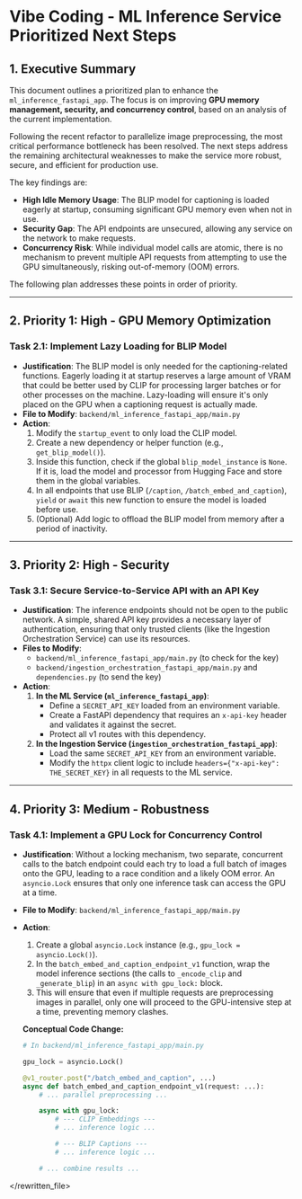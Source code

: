 # Vibe Coding - ML Inference Service Prioritized Next Steps

## 1. Executive Summary

This document outlines a prioritized plan to enhance the `ml_inference_fastapi_app`. The focus is on improving **GPU memory management, security, and concurrency control**, based on an analysis of the current implementation.

Following the recent refactor to parallelize image preprocessing, the most critical performance bottleneck has been resolved. The next steps address the remaining architectural weaknesses to make the service more robust, secure, and efficient for production use.

The key findings are:
- **High Idle Memory Usage**: The BLIP model for captioning is loaded eagerly at startup, consuming significant GPU memory even when not in use.
- **Security Gap**: The API endpoints are unsecured, allowing any service on the network to make requests.
- **Concurrency Risk**: While individual model calls are atomic, there is no mechanism to prevent multiple API requests from attempting to use the GPU simultaneously, risking out-of-memory (OOM) errors.

The following plan addresses these points in order of priority.

---

## 2. Priority 1: High - GPU Memory Optimization

### Task 2.1: Implement Lazy Loading for BLIP Model

- **Justification**: The BLIP model is only needed for the captioning-related functions. Eagerly loading it at startup reserves a large amount of VRAM that could be better used by CLIP for processing larger batches or for other processes on the machine. Lazy-loading will ensure it's only placed on the GPU when a captioning request is actually made.
- **File to Modify**: `backend/ml_inference_fastapi_app/main.py`
- **Action**:
    1.  Modify the `startup_event` to only load the CLIP model.
    2.  Create a new dependency or helper function (e.g., `get_blip_model()`).
    3.  Inside this function, check if the global `blip_model_instance` is `None`. If it is, load the model and processor from Hugging Face and store them in the global variables.
    4.  In all endpoints that use BLIP (`/caption`, `/batch_embed_and_caption`), `yield` or `await` this new function to ensure the model is loaded before use.
    5.  (Optional) Add logic to offload the BLIP model from memory after a period of inactivity.

---

## 3. Priority 2: High - Security

### Task 3.1: Secure Service-to-Service API with an API Key

- **Justification**: The inference endpoints should not be open to the public network. A simple, shared API key provides a necessary layer of authentication, ensuring that only trusted clients (like the Ingestion Orchestration Service) can use its resources.
- **Files to Modify**:
    - `backend/ml_inference_fastapi_app/main.py` (to check for the key)
    - `backend/ingestion_orchestration_fastapi_app/main.py` and `dependencies.py` (to send the key)
- **Action**:
    1.  **In the ML Service (`ml_inference_fastapi_app`)**:
        -   Define a `SECRET_API_KEY` loaded from an environment variable.
        -   Create a FastAPI dependency that requires an `x-api-key` header and validates it against the secret.
        -   Protect all v1 routes with this dependency.
    2.  **In the Ingestion Service (`ingestion_orchestration_fastapi_app`)**:
        -   Load the same `SECRET_API_KEY` from an environment variable.
        -   Modify the `httpx` client logic to include `headers={"x-api-key": THE_SECRET_KEY}` in all requests to the ML service.

---

## 4. Priority 3: Medium - Robustness

### Task 4.1: Implement a GPU Lock for Concurrency Control

- **Justification**: Without a locking mechanism, two separate, concurrent calls to the batch endpoint could each try to load a full batch of images onto the GPU, leading to a race condition and a likely OOM error. An `asyncio.Lock` ensures that only one inference task can access the GPU at a time.
- **File to Modify**: `backend/ml_inference_fastapi_app/main.py`
- **Action**:
    1.  Create a global `asyncio.Lock` instance (e.g., `gpu_lock = asyncio.Lock()`).
    2.  In the `batch_embed_and_caption_endpoint_v1` function, wrap the model inference sections (the calls to `_encode_clip` and `_generate_blip`) in an `async with gpu_lock:` block.
    3.  This will ensure that even if multiple requests are preprocessing images in parallel, only one will proceed to the GPU-intensive step at a time, preventing memory clashes.

  **Conceptual Code Change:**
  ```python
  # In backend/ml_inference_fastapi_app/main.py

  gpu_lock = asyncio.Lock()

  @v1_router.post("/batch_embed_and_caption", ...)
  async def batch_embed_and_caption_endpoint_v1(request: ...):
      # ... parallel preprocessing ...

      async with gpu_lock:
          # --- CLIP Embeddings ---
          # ... inference logic ...

          # --- BLIP Captions ---
          # ... inference logic ...

      # ... combine results ...
  ```

</rewritten_file> 